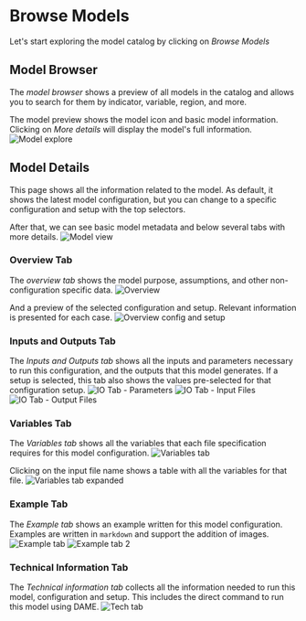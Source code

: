 # Browse Models

Let's start exploring the model catalog by clicking on _Browse Models_

## Model Browser

The _model browser_ shows a preview of all models in the catalog and allows you to search for them by indicator, variable, region, and more.

The model preview shows the model icon and basic model information. Clicking on _More details_ will display the model's full information.
![Model explore](../figures/walkthrough/08.png "Model explore")

## Model Details

This page shows all the information related to the model.
As default, it shows the latest model configuration, but you can change to a specific configuration and setup with the top selectors.

After that, we can see basic model metadata and below several tabs with more details.
![Model view](../figures/walkthrough/09.png "Model view")

### Overview Tab

The _overview tab_ shows the model purpose, assumptions, and other non-configuration specific data.
![Overview](../figures/walkthrough/10.png "Overview")

And a preview of the selected configuration and setup. Relevant information is presented for each case.
![Overview config and setup](../figures/walkthrough/11.png "Overview config and setup")

### Inputs and Outputs Tab

The _Inputs and Outputs tab_ shows all the inputs and parameters necessary to run this configuration, and the outputs that this model generates.
If a setup is selected, this tab also shows the values pre-selected for that configuration setup.
![IO Tab - Parameters](../figures/walkthrough/12.png "IO Tab - Parameters")
![IO Tab - Input Files](../figures/walkthrough/13.png "IO Tab - Input Files")
![IO Tab - Output Files](../figures/walkthrough/14.png "IO Tab - Output Files")

### Variables Tab

The _Variables tab_ shows all the variables that each file specification requires for this model configuration.
![Variables tab](../figures/walkthrough/15.png "Variables tab")

Clicking on the input file name shows a table with all the variables for that file.
![Variables tab expanded](../figures/walkthrough/16.png "Variables tab expanded")

### Example Tab

The _Example tab_ shows an example written for this model configuration.
Examples are written in `markdown` and support the addition of images.
![Example tab](../figures/walkthrough/17.png "Example tab")
![Example tab 2](../figures/walkthrough/17a.png "Example tab 2")

### Technical Information Tab

The _Technical information tab_ collects all the information needed to run this model, configuration and setup.
This includes the direct command to run this model using DAME.
![Tech tab](../figures/walkthrough/18.png "Tech tab")
